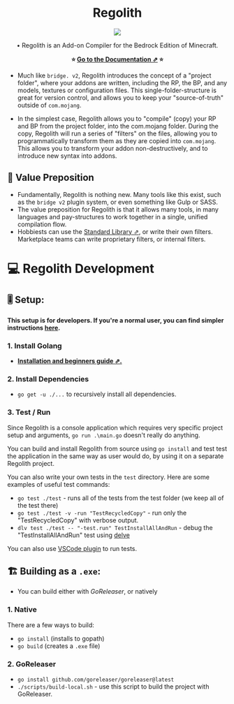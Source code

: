 <h1 align="center">Regolith</h1>

<p align="center">
<img src="https://user-images.githubusercontent.com/61835816/142045400-5b2ef154-6fb8-4055-b562-45a27bee02c0.png"></img>
</p>

<p align="center">
 • Regolith is an Add-on Compiler for the Bedrock Edition of Minecraft.
</p>
  
<p align="center">
<b>⭐ <a href="https://regolith-docs.readthedocs.io/en/latest/">Go to the Documentation ⇗</a> ⭐</b>
</p>

- Much like `bridge. v2`, Regolith introduces the concept of a "project folder", where your addons are written, including the RP, the BP, and any models, textures or configuration files. This single-folder-structure is great for version control, and allows you to keep  your "source-of-truth" outside of `com.mojang`.

- In the simplest case, Regolith allows you to "compile" (copy) your RP and BP from the project folder, into the com.mojang folder. During the copy, Regolith will run a series of "filters" on the files, allowing you to programmatically transform them as they are copied into `com.mojang`. This allows you to transform your addon non-destructively, and to introduce new syntax into addons.

## 🎫 Value Preposition 

- Fundamentally, Regolith is nothing new. Many tools like this exist, such as the `bridge v2` plugin system, or even something like Gulp or SASS. 
- The value preposition for Regolith is that it allows many tools, in many languages and pay-structures to work together in a single, unified compilation flow. 
- Hobbiests can use the [Standard Library ⇗](https://github.com/Bedrock-OSS/regolith-filters), or write their own filters. Marketplace teams can write proprietary filters, or internal filters.


# 💻 Regolith Development

## 🎚 Setup:
**This setup is for developers. If you're a normal user, you can find simpler
instructions
[here](https://regolith-docs.readthedocs.io/en/latest/introduction/installation/).**

### 1. Install Golang
- **[Installation and beginners guide ⇗.](https://golang.org/doc/tutorial/getting-started)**

### 2. Install Dependencies
- `go get -u ./...` to recursively install all dependencies.

### 3. Test / Run
Since Regolith is a console application which requires very specific
project setup and arguments, `go run .\main.go` doesn't really do anything.

You can build and install Regolith from source using `go install` and
test test the application in the same way as user would do, by using
it on a separate Regolith project.

You can also write your own tests in the `test` directory. Here are some examples
of useful test commands:

- `go test ./test` - runs all of the tests from the test folder (we keep all of the test there)
- `go test ./test -v -run "TestRecycledCopy"` - run only the "TestRecycledCopy"
  with verbose output.
- `dlv test ./test -- "-test.run" TestInstallAllAndRun` - debug the "TestInstallAllAndRun"
  test using [delve](https://github.com/go-delve/delve)

You can also use [VSCode plugin](https://marketplace.visualstudio.com/items?itemName=golang.Go) to run tests.

## 🏗 Building as a `.exe`:
- You can build either with *GoReleaser*, or natively

### 1. Native
There are a few ways to build:
- `go install` (installs to gopath)
- `go build` (creates a `.exe` file)

### 2. GoReleaser
- `go install github.com/goreleaser/goreleaser@latest`
 - `./scripts/build-local.sh` - use this script to build the project with GoReleaser.
